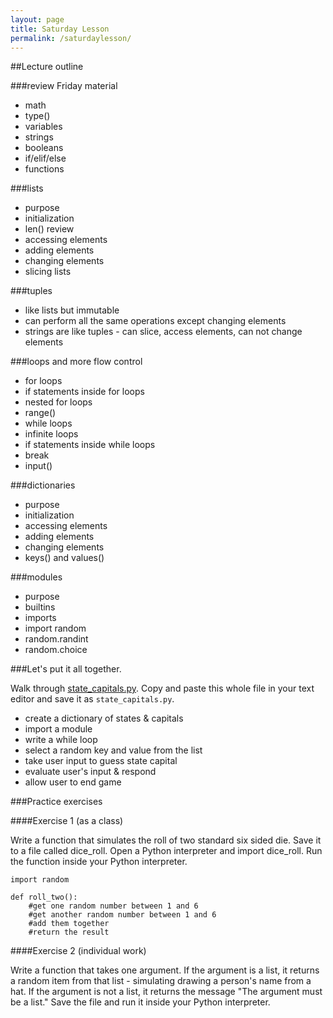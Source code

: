 ```yaml
---
layout: page
title: Saturday Lesson
permalink: /saturdaylesson/
---
```


##Lecture outline

###review Friday material
* math
* type()
* variables
* strings
* booleans
* if/elif/else
* functions

###lists
* purpose
* initialization
* len() review
* accessing elements
* adding elements
* changing elements
* slicing lists

###tuples

* like lists but immutable
* can perform all the same operations except changing elements
* strings are like tuples - can slice, access elements, can not change elements

###loops and more flow control
* for loops
* if statements inside for loops
* nested for loops
* range()
* while loops
* infinite loops
* if statements inside while loops
* break
* input()

###dictionaries
* purpose
* initialization
* accessing elements
* adding elements
* changing elements
* keys() and values()

###modules
* purpose
* builtins
* imports
* import random
* random.randint
* random.choice

###Let's put it all together.

Walk through [state_capitals.py](https://raw.githubusercontent.com/PhillyPythonWorkshop/PhillyPythonWorkshop.github.io/master/misc/state_capitals.py).  Copy and paste this whole file in your text editor and save it as `state_capitals.py`.

* create a dictionary of states & capitals 
* import a module
* write a while loop 
* select a random key and value from the list
* take user input to guess state capital
* evaluate user's input & respond
* allow user to end game


###Practice exercises

####Exercise 1 (as a class)

Write a function that simulates the roll of two standard six sided die. 
Save it to a file called dice_roll.  Open a Python interpreter and import dice_roll.  Run the function inside your Python interpreter.

~~~
import random

def roll_two():
    #get one random number between 1 and 6
    #get another random number between 1 and 6
    #add them together
    #return the result
~~~

####Exercise 2 (individual work)

Write a function that takes one argument.  If the argument is a list, it returns a random item from that list - simulating drawing a person's name from a hat.  If the argument is not a list, it returns the message "The argument must be a list." Save the file and run it inside your Python interpreter.
